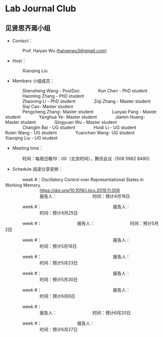 # Lab Journal Club
## 见贤思齐焉小组

* Contact：

&emsp;&emsp;&emsp;&emsp;Prof. Haiyan Wu (haiyanwu3@gmail.com)

* Host：

&emsp;&emsp;&emsp;&emsp;Xianqing Liu

* Members 小组成员：

&emsp;&emsp;&emsp;&emsp;Shensheng Wang - PostDoc
&emsp;&emsp;&emsp;&emsp;Kun Chen - PhD student  
&emsp;&emsp;&emsp;&emsp;Haoming Zhang -	PhD student  
&emsp;&emsp;&emsp;&emsp;Zhaoning Li -	PhD student
&emsp;&emsp;&emsp;&emsp;Ziqi Zhang - Master student 
&emsp;&emsp;&emsp;&emsp;Siqi Cao- Master student  
&emsp;&emsp;&emsp;&emsp;Pengcheng Zhang- Master student 
&emsp;&emsp;&emsp;&emsp;Luoyao Pang - Master student 
&emsp;&emsp;&emsp;&emsp;Yanghua Ye- Master student 
&emsp;&emsp;&emsp;&emsp;Jiamin Huang- Master student 
&emsp;&emsp;&emsp;&emsp;Qingyuan Wu - Master student   
&emsp;&emsp;&emsp;&emsp;Changlin Bai - UG student
&emsp;&emsp;&emsp;&emsp;Huidi Li - UG student
&emsp;&emsp;&emsp;&emsp;Ruien Wang - UG student
&emsp;&emsp;&emsp;&emsp;Yuanchen Wang- UG student
&emsp;&emsp;&emsp;&emsp;Xianqing Liu - UG student

* Meeting time：

&emsp;&emsp;&emsp;&emsp;时间：每周日晚19：00（北京时间），腾讯会议（508 5982 8490）  

* Schedule 阅读分享安排：



&emsp;&emsp;&emsp;&emsp;week #：Oscillatory Control over Representational States in Working Memory.  
&emsp;&emsp;&emsp;&emsp;&emsp;&emsp;&emsp;&emsp;https://doi.org/10.1016/j.tics.2019.11.006  
&emsp;&emsp;&emsp;&emsp;&emsp;&emsp;&emsp;&emsp;报告人：
&emsp;&emsp;&emsp;&emsp;&emsp;&emsp;&emsp;&emsp;时间：预计4月18日

&emsp;&emsp;&emsp;&emsp;week #：
&emsp;&emsp;&emsp;&emsp;&emsp;&emsp;&emsp;&emsp;
&emsp;&emsp;&emsp;&emsp;&emsp;&emsp;&emsp;&emsp;报告人：
&emsp;&emsp;&emsp;&emsp;&emsp;&emsp;&emsp;&emsp;时间：预计4月25日

&emsp;&emsp;&emsp;&emsp;week #： 
&emsp;&emsp;&emsp;&emsp;&emsp;&emsp;&emsp;&emsp;报告人： 
&emsp;&emsp;&emsp;&emsp;&emsp;&emsp;&emsp;&emsp;时间：预计5月2日

&emsp;&emsp;&emsp;&emsp;week #：
&emsp;&emsp;&emsp;&emsp;&emsp;&emsp;&emsp;&emsp;
&emsp;&emsp;&emsp;&emsp;&emsp;&emsp;&emsp;&emsp;报告人：
&emsp;&emsp;&emsp;&emsp;&emsp;&emsp;&emsp;&emsp;时间：预计5月16日

&emsp;&emsp;&emsp;&emsp;week #：
&emsp;&emsp;&emsp;&emsp;&emsp;&emsp;&emsp;&emsp;
&emsp;&emsp;&emsp;&emsp;&emsp;&emsp;&emsp;&emsp;报告人：
&emsp;&emsp;&emsp;&emsp;&emsp;&emsp;&emsp;&emsp;时间：预计5月23日

&emsp;&emsp;&emsp;&emsp;week #：
&emsp;&emsp;&emsp;&emsp;&emsp;&emsp;&emsp;&emsp;
&emsp;&emsp;&emsp;&emsp;&emsp;&emsp;&emsp;&emsp;报告人：
&emsp;&emsp;&emsp;&emsp;&emsp;&emsp;&emsp;&emsp;时间：预计5月30日

&emsp;&emsp;&emsp;&emsp;week #：
&emsp;&emsp;&emsp;&emsp;&emsp;&emsp;&emsp;&emsp;
&emsp;&emsp;&emsp;&emsp;&emsp;&emsp;&emsp;&emsp;报告人：
&emsp;&emsp;&emsp;&emsp;&emsp;&emsp;&emsp;&emsp;时间：预计6月6日

&emsp;&emsp;&emsp;&emsp;week #：
&emsp;&emsp;&emsp;&emsp;&emsp;&emsp;&emsp;&emsp;  
&emsp;&emsp;&emsp;&emsp;&emsp;&emsp;&emsp;&emsp;报告人：
&emsp;&emsp;&emsp;&emsp;&emsp;&emsp;&emsp;&emsp;时间：预计6月20日

&emsp;&emsp;&emsp;&emsp;week #：
&emsp;&emsp;&emsp;&emsp;&emsp;&emsp;&emsp;&emsp;报告人：  
&emsp;&emsp;&emsp;&emsp;&emsp;&emsp;&emsp;&emsp;时间：预计6月27日

